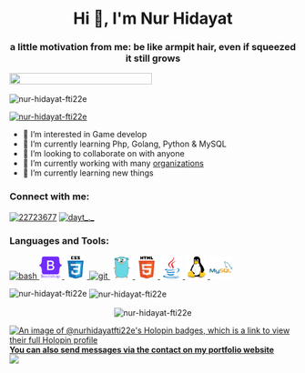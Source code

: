 <h1 align="center">Hi 👋, I'm Nur Hidayat</h1>
<h3 align="center">a little motivation from me: be like armpit hair, even if squeezed it still grows</h3>

<img src="https://i.pinimg.com/736x/6e/e6/38/6ee6383139f9b52dd7bba02deee2c1c8.jpg" width="250" height="30%" align="center">

<p align="left"> <img src="https://komarev.com/ghpvc/?username=nur-hidayat-fti22e&label=Profile%20views&color=0e75b6&style=flat" alt="nur-hidayat-fti22e" /> </p>

<p align="left"> <a href="https://github.com/ryo-ma/github-profile-trophy"><img src="https://github-profile-trophy.vercel.app/?username=nur-hidayat-fti22e" alt="nur-hidayat-fti22e" /></a> </p>

- 👀 I’m interested in Game develop
- 🌱 I’m currently learning Php, Golang, Python & MySQL
- 💞️ I’m looking to collaborate on with anyone
- 🔭 I’m currently working with many [organizations](https://coconut.or.id/contact)
- 🌱 I’m currently learning new things

<h3 align="left">Connect with me:</h3>
<p align="left">
<a href="https://stackoverflow.com/users/22723677" target="blank"><img align="center" src="https://raw.githubusercontent.com/rahuldkjain/github-profile-readme-generator/master/src/images/icons/Social/stack-overflow.svg" alt="22723677" height="30" width="40" /></a>
<a href="https://instagram.com/dayt_._" target="blank"><img align="center" src="https://raw.githubusercontent.com/rahuldkjain/github-profile-readme-generator/master/src/images/icons/Social/instagram.svg" alt="dayt_._" height="30" width="40" /></a>
</p>

<h3 align="left">Languages and Tools:</h3>
<p align="left"> <a href="https://www.gnu.org/software/bash/" target="_blank" rel="noreferrer"> <img src="https://www.vectorlogo.zone/logos/gnu_bash/gnu_bash-icon.svg" alt="bash" width="40" height="40"/> </a> <a href="https://getbootstrap.com" target="_blank" rel="noreferrer"> <img src="https://raw.githubusercontent.com/devicons/devicon/master/icons/bootstrap/bootstrap-plain-wordmark.svg" alt="bootstrap" width="40" height="40"/> </a> <a href="https://www.w3schools.com/css/" target="_blank" rel="noreferrer"> <img src="https://raw.githubusercontent.com/devicons/devicon/master/icons/css3/css3-original-wordmark.svg" alt="css3" width="40" height="40"/> </a> <a href="https://git-scm.com/" target="_blank" rel="noreferrer"> <img src="https://www.vectorlogo.zone/logos/git-scm/git-scm-icon.svg" alt="git" width="40" height="40"/> </a> <a href="https://golang.org" target="_blank" rel="noreferrer"> <img src="https://raw.githubusercontent.com/devicons/devicon/master/icons/go/go-original.svg" alt="go" width="40" height="40"/> </a> <a href="https://www.w3.org/html/" target="_blank" rel="noreferrer"> <img src="https://raw.githubusercontent.com/devicons/devicon/master/icons/html5/html5-original-wordmark.svg" alt="html5" width="40" height="40"/> </a> <a href="https://www.java.com" target="_blank" rel="noreferrer"> <img src="https://raw.githubusercontent.com/devicons/devicon/master/icons/java/java-original.svg" alt="java" width="40" height="40"/> </a> <a href="https://www.linux.org/" target="_blank" rel="noreferrer"> <img src="https://raw.githubusercontent.com/devicons/devicon/master/icons/linux/linux-original.svg" alt="linux" width="40" height="40"/> </a> <a href="https://www.mysql.com/" target="_blank" rel="noreferrer"> <img src="https://raw.githubusercontent.com/devicons/devicon/master/icons/mysql/mysql-original-wordmark.svg" alt="mysql" width="40" height="40"/> </a> </p>

<p><img align="left" src="https://github-readme-stats.vercel.app/api/top-langs?username=nur-hidayat-fti22e&show_icons=true&locale=en&layout=compact" alt="nur-hidayat-fti22e" /></p>

<p>&nbsp;<img align="center" src="https://github-readme-stats.vercel.app/api?username=nur-hidayat-fti22e&show_icons=true&locale=en" alt="nur-hidayat-fti22e" /></p>

<p align="center"><img align="center" src="https://github-readme-streak-stats.herokuapp.com/?user=nur-hidayat-fti22e&" alt="nur-hidayat-fti22e" /></p>

<!-- <h2> <img src="https://user-images.githubusercontent.com/65858180/137293079-2440dbff-e887-4b1d-802c-49d49dcfd664.gif" width="30" /> Hi,There! <img src="https://user-images.githubusercontent.com/65858180/137293369-94c631b6-8a17-4256-927a-070da186734c.gif" width="30" /> I Am Horizon </h2>

hello my name is Hori, I come from earth, just contact by phone,, I'm here to survive

a little motivation from me:
be like armpit hair, even if squeezed it still grows




- 👋 Hi, I’m @Nur-Hidayat-FTI22E
- 📫 How to reach me: [Instagram](https://www.instagram.com/dayt_._/)


-->
  [![An image of @nurhidayatfti22e's Holopin badges, which is a link to view their full Holopin profile](https://holopin.me/nurhidayatfti22e)](https://holopin.io/@nurhidayatfti22e)
  <br>
<b>[You can also send messages via the contact on my portfolio website](https://myporto-nur-hidayat.vercel.app/)</b>
  <br>
<img src="https://github.com/MishManners/MishManners/blob/master/MishManners%20Room%20animated.gif?raw=true">
